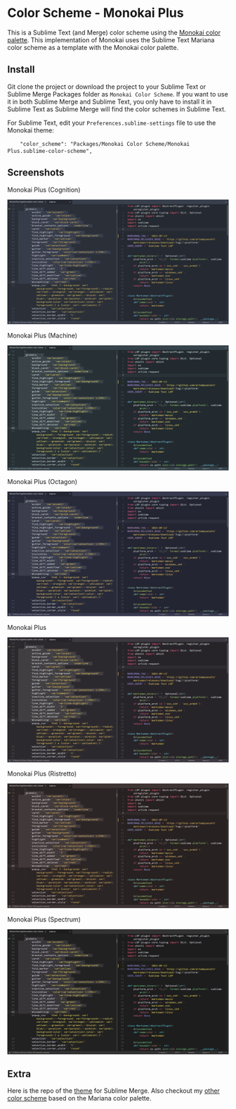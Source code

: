 # Color Scheme - Monokai Plus

This is a Sublime Text (and Merge) color scheme using the [Monokai color palette](https://monokai.pro/sublime-text).
This implementation of Monokai uses the Sublime Text Mariana color scheme as a template with the Monokai color palette.

## Install

Git clone the project or download the project to your Sublime Text or Sublime Merge Packages folder as
`Monokai Color Scheme`. If you want to use it in both Sublime Merge and Sublime Text, you only have to install it in
Sublime Text as Sublime Merge will find the color schemes in Sublime Text.

For Sublime Text, edit your `Preferences.sublime-settings` file to use the Monokai theme:

```
    "color_scheme": "Packages/Monokai Color Scheme/Monokai Plus.sublime-color-scheme",
```

## Screenshots

Monokai Plus (Cognition)

![machine](screenshots/cognition.png "Monokai Plus (Cognition)")

Monokai Plus (Machine)

![machine](screenshots/machine.png "Monokai Plus (Machine)")

Monokai Plus (Octagon)

![octagon](screenshots/octagon.png "Monokai Plus (Octagon)")

Monokai Plus

![plus](screenshots/plus.png "Monokai Plus")

Monokai Plus (Ristretto)

![ristretto](screenshots/ristretto.png "Monokai Plus (Ristretto)")

Monokai Plus (Spectrum)

![spectrum](screenshots/spectrum.png "Monokai Plus (Spectrum)")

## Extra

Here is the repo of the [theme](https://github.com/bitsper2nd/merge-monokai-theme) for Sublime Merge. Also checkout my [other color scheme](https://github.com/bitsper2nd/sublime-mariana-scheme) based on the Mariana color palette.
